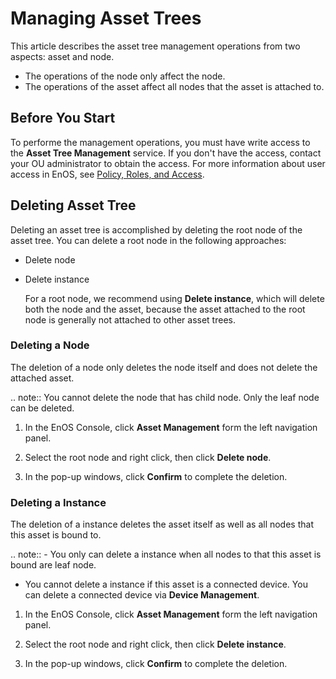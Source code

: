 # Managing Asset Trees

This article describes the asset tree management operations from two aspects: asset and node.

- The operations of the node only affect the node.
- The operations of the asset affect all nodes that the asset is attached to.


## Before You Start

To performe the management operations, you must have write access to the **Asset Tree Management** service. If you don't have the access, contact your OU administrator to obtain the access. For more information about user access in EnOS, see [Policy, Roles, and Access](/docs/iam/en/dev/access_policy).

## Deleting Asset Tree

Deleting an asset tree is accomplished by deleting the root node of the asset tree. You can delete a root node in the following approaches:

- Delete node
- Delete instance

  For a root node, we recommend using **Delete instance**, which will delete both the node and the asset, because the asset attached to the root node is generally not attached to other asset trees.

### Deleting a Node

The deletion of a node only deletes the node itself and does not delete the attached asset.

.. note:: You cannot delete the node that has child node. Only the leaf node can be deleted.

1. In the EnOS Console, click **Asset Management** form the left navigation panel.

2. Select the root node and right click, then click **Delete node**.

3. In the pop-up windows, click **Confirm** to complete the deletion.

### Deleting a Instance

The deletion of a instance deletes the asset itself as well as all nodes that this asset is bound to.

.. note:: - You only can delete a instance when all nodes to that this asset is bound are leaf node.  
   - You cannot delete a instance if this asset is a connected device. You can delete a connected device via **Device Management**.

1. In the EnOS Console, click **Asset Management** form the left navigation panel.

2. Select the root node and right click, then click **Delete instance**.

3. In the pop-up windows, click **Confirm** to complete the deletion.
